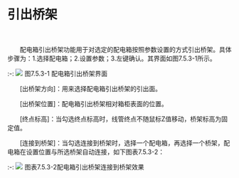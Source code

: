 # 引出桥架
<br/>

&emsp;&emsp;配电箱引出桥架功能用于对选定的配电箱按照参数设置的方式引出桥架。具体步骤为：1.选择配电箱；2.设置参数；3.左键确认。其界面如图7.5.3\-1所示。

:-: ![](images/425.png)
图7.5.3\-1 配电箱引出桥架界面

&emsp;&emsp;\[出桥架方向\]：用来选择配电箱引出桥架的引出面。

&emsp;&emsp;\[出桥架位置\]：配电箱引出桥架相对箱柜表面的位置。

&emsp;&emsp;\[终点标高\]：当勾选终点标高时，线管终点不随鼠标Z值移动，桥架标高为固定值。

&emsp;&emsp;\[连接到桥架\]：当勾选连接到桥架时，选择一个配电箱，再选择一个桥架，配电箱在设置位置与所选桥架自动连接，如下图表7.5.3\-2：

:-: ![](images/426.png)
图表7.5.3\-2配电箱引出桥架连接到桥架效果